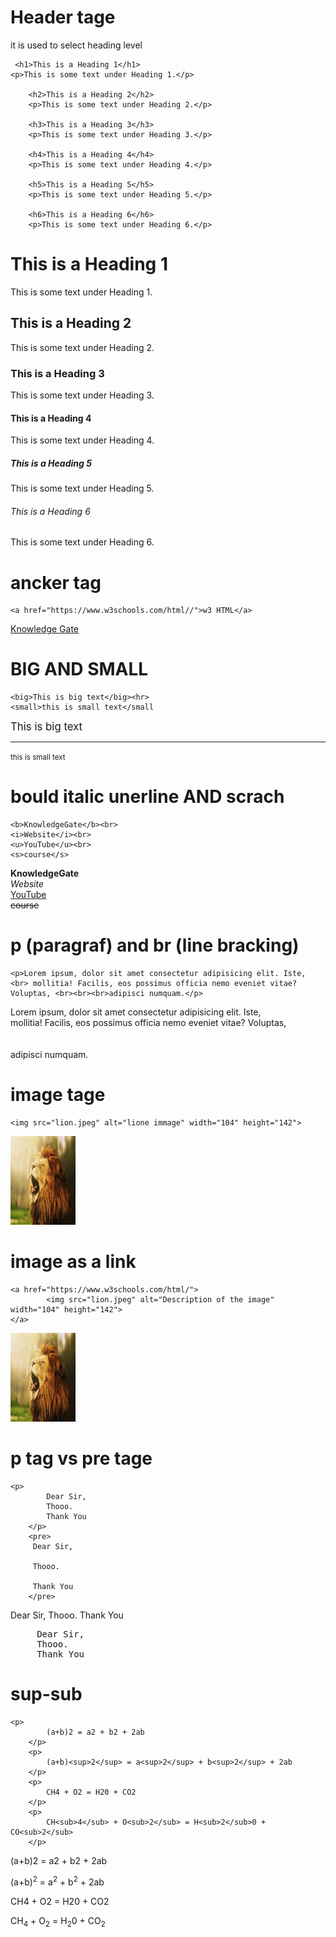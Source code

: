 # Header tage

it is used to select heading level

```
 <h1>This is a Heading 1</h1>
<p>This is some text under Heading 1.</p>

    <h2>This is a Heading 2</h2>
    <p>This is some text under Heading 2.</p>

    <h3>This is a Heading 3</h3>
    <p>This is some text under Heading 3.</p>

    <h4>This is a Heading 4</h4>
    <p>This is some text under Heading 4.</p>

    <h5>This is a Heading 5</h5>
    <p>This is some text under Heading 5.</p>

    <h6>This is a Heading 6</h6>
    <p>This is some text under Heading 6.</p>
```
<h1>This is a Heading 1</h1>
    <p>This is some text under Heading 1.</p>
<h2>This is a Heading 2</h2>
    <p>This is some text under Heading 2.</p>
<h3>This is a Heading 3</h3>
    <p>This is some text under Heading 3.</p>
<h4>This is a Heading 4</h4>
    <p>This is some text under Heading 4.</p>
<h5>This is a Heading 5</h5>
    <p>This is some text under Heading 5.</p>
<h6>This is a Heading 6</h6>
    <p>This is some text under Heading 6.</p>

# ancker tag
``` 
<a href="https://www.w3schools.com/html//">w3 HTML</a>
```
 <a href="https://www.w3schools.com/html/">Knowledge Gate</a>
 
 # BIG AND SMALL

 ```
<big>This is big text</big><hr>
<small>this is small text</small
 ```
 <big>This is big text</big><hr>
    <small>this is small text</small>
 # bould italic unerline AND scrach
 ```
<b>KnowledgeGate</b><br>
<i>Website</i><br>
<u>YouTube</u><br>
<s>course</s>
```

<b>KnowledgeGate</b><br>
<i>Website</i><br>
<u>YouTube</u><br>
<s>course</s>

# p (paragraf) and br (line bracking) 
```
<p>Lorem ipsum, dolor sit amet consectetur adipisicing elit. Iste, <br> mollitia! Facilis, eos possimus officia nemo eveniet vitae? Voluptas, <br><br><br>adipisci numquam.</p>
```
<p>Lorem ipsum, dolor sit amet consectetur adipisicing elit. Iste, <br> mollitia! Facilis, eos possimus officia nemo eveniet vitae? Voluptas, <br><br><br>adipisci numquam.</p>

# image tage 

```
<img src="lion.jpeg" alt="lione immage" width="104" height="142">
```
<img src="lion.jpeg" alt="lione immage" width="104" height="142">

# image as a link

```
<a href="https://www.w3schools.com/html/">
        <img src="lion.jpeg" alt="Description of the image" width="104" height="142">
</a>
```

<a href="https://www.w3schools.com/html/">
        <img src="lion.jpeg" alt="Description of the image" width="104" height="142">
</a>


# p tag vs pre tage 

```
<p>
        Dear Sir,
        Thooo.
        Thank You
    </p>
    <pre>
     Dear Sir,

     Thooo.

     Thank You
    </pre>
```

<p>
        Dear Sir,
        Thooo.
        Thank You
</p>


<pre>
     Dear Sir,
     Thooo.
     Thank You
</pre>


# sup-sub 

```
<p>
        (a+b)2 = a2 + b2 + 2ab
    </p>
    <p>
        (a+b)<sup>2</sup> = a<sup>2</sup> + b<sup>2</sup> + 2ab
    </p>
    <p>
        CH4 + O2 = H20 + CO2
    </p>
    <p>
        CH<sub>4</sub> + O<sub>2</sub> = H<sub>2</sub>0 + CO<sub>2</sub>
    </p>
```
<p>
        (a+b)2 = a2 + b2 + 2ab
    </p>
    <p>
        (a+b)<sup>2</sup> = a<sup>2</sup> + b<sup>2</sup> + 2ab
    </p>
    <p>
        CH4 + O2 = H20 + CO2
    </p>
    <p>
        CH<sub>4</sub> + O<sub>2</sub> = H<sub>2</sub>0 + CO<sub>2</sub>
    </p>